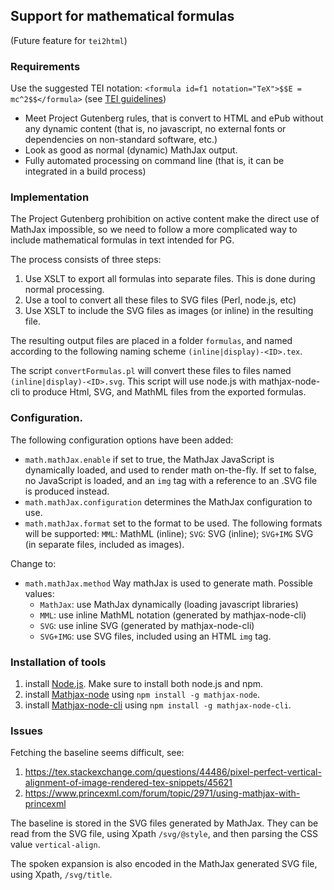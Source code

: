 
## Support for mathematical formulas

(Future feature for `tei2html`)

### Requirements

Use the suggested TEI notation: `<formula id=f1 notation="TeX">$$E = mc^2$$</formula>` (see [TEI guidelines](http://www.tei-c.org/release/doc/tei-p5-doc/en/html/FT.html#FTFOR))

* Meet Project Gutenberg rules, that is convert to HTML and ePub without any dynamic content (that is, no javascript, no external fonts or dependencies on non-standard software, etc.)
* Look as good as normal (dynamic) MathJax output.
* Fully automated processing on command line (that is, it can be integrated in a build process)

### Implementation

The Project Gutenberg prohibition on active content make the direct use of MathJax impossible, so we need to follow a more complicated way to include mathematical formulas in text intended for PG.

The process consists of three steps:

1. Use XSLT to export all formulas into separate files. This is done during normal processing.
2. Use a tool to convert all these files to SVG files (Perl, node.js, etc)
3. Use XSLT to include the SVG files as images (or inline) in the resulting file.

The resulting output files are placed in a folder `formulas`, and named according to the following naming scheme `(inline|display)-<ID>.tex`.

The script `convertFormulas.pl` will convert these files to files named `(inline|display)-<ID>.svg`. This script will use node.js with mathjax-node-cli to produce Html, SVG, and MathML files from the exported formulas.

### Configuration.

The following configuration options have been added:

* `math.mathJax.enable` if set to true, the MathJax JavaScript is dynamically loaded, and used to render math on-the-fly. If set to false, no JavaScript is loaded, and an `img` tag with a reference to an .SVG file is produced instead.
* `math.mathJax.configuration` determines the MathJax configuration to use.
* `math.mathJax.format` set to the format to be used. The following formats will be supported: `MML`: MathML (inline); `SVG`: SVG (inline); `SVG+IMG` SVG (in separate files, included as images).

Change to:

* `math.mathJax.method` Way mathJax is used to generate math. Possible values:
  * `MathJax`: use MathJax dynamically (loading javascript libraries)
  * `MML`: use inline MathML notation (generated by mathjax-node-cli)
  * `SVG`: use inline SVG (generated by mathjax-node-cli)
  * `SVG+IMG`: use SVG files, included using an HTML `img` tag.


### Installation of tools

1. install [Node.js](https://nodejs.org/en/). Make sure to install both node.js and npm.
2. install [Mathjax-node](https://github.com/mathjax/mathjax-node) using `npm install -g mathjax-node`.
3. install [Mathjax-node-cli](https://github.com/mathjax/mathjax-node-cli) using `npm install -g mathjax-node-cli`.

### Issues

Fetching the baseline seems difficult, see:

1. https://tex.stackexchange.com/questions/44486/pixel-perfect-vertical-alignment-of-image-rendered-tex-snippets/45621
2. https://www.princexml.com/forum/topic/2971/using-mathjax-with-princexml

The baseline is stored in the SVG files generated by MathJax. They can be read from the SVG file, using Xpath `/svg/@style`, and then parsing the CSS value `vertical-align`.

The spoken expansion is also encoded in the MathJax generated SVG file, using Xpath, `/svg/title`.

